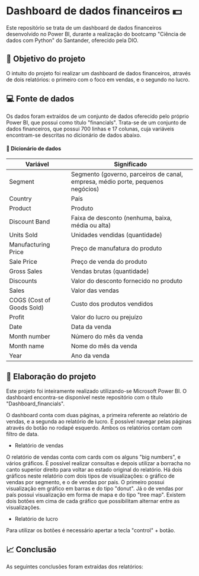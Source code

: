 # Dashboard de dados financeiros 💵

Este repositório se trata de um dashboard de dados financeiros desenvolvido no Power BI, durante a realização do bootcamp "Ciência de dados com Python" do Santander, oferecido pela DIO.

## 🎯 Objetivo do projeto

O intuito do projeto foi realizar um dashboard de dados financeiros, através de dois relatórios: o primeiro com o foco em vendas, e o segundo no lucro.

## 💻 Fonte de dados 

Os dados foram extraídos de um conjunto de dados oferecido pelo próprio Power BI, que possui como título "financials". Trata-se de um conjunto de dados financeiros, que possui 700 linhas e 17 colunas, cuja variáveis encontram-se descritas no dicionário de dados abaixo.

#### 📖 Dicionário de dados

| Variável | Significado |
|----------|-------------|
| Segment | Segmento (governo, parceiros de canal, empresa, médio porte, pequenos negócios) |
| Country | País |
| Product | Produto |
| Discount Band | Faixa de desconto (nenhuma, baixa, média ou alta) |
| Units Sold | Unidades vendidas (quantidade) |
| Manufacturing Price | Preço de manufatura do produto |
| Sale Price | Preço de venda do produto |
| Gross Sales | Vendas brutas (quantidade) |
| Discounts | Valor do desconto fornecido no produto |
| Sales | Valor das vendas |
| COGS (Cost of Goods Sold) | Custo dos produtos vendidos |
| Profit | Valor do lucro ou prejuízo |
| Date | Data da venda |
| Month number | Número do mês da venda |
| Month name | Nome do mês da venda | 
| Year | Ano da venda |

## 📝 Elaboração do projeto

Este projeto foi inteiramente realizado utilizando-se Microsoft Power BI. O dashboard encontra-se disponível neste repositório com o título "Dashboard_financials".

O dashboard conta com duas páginas, a primeira referente ao relatório de vendas, e a segunda ao relatório de lucro. É possível navegar pelas páginas através do botão no rodapé esquerdo. Ambos os relatórios contam com filtro de data.

* Relatório de vendas

O relatório de vendas conta com cards com os alguns "big numbers", e vários gráficos. É possível realizar consultas e depois utilizar a borracha no canto superior direito para voltar ao estado original do relatório. Há dois gráficos neste relatório com dois tipos de visualizações: o gráfico de vendas por segmento, e o de vendas por país. O primeiro possui visualização em gráfico em barras e do tipo "donut". Já o de vendas por país possui visualização em forma de mapa e do tipo "tree map". Existem dois botões em cima de cada gráfico que possibilitam alternar entre as visualizações.

* Relatório de lucro

Para utilizar os botões é necessário apertar a tecla "control" + botão.

## 📈 Conclusão

As seguintes conclusões foram extraídas dos relatórios:

